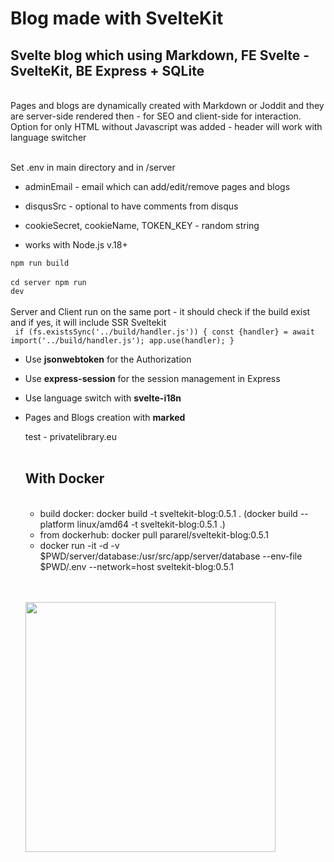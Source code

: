 # Blog made with SvelteKit

## Svelte blog which using Markdown, FE Svelte - SvelteKit, BE Express + SQLite

<br/>
Pages and blogs are dynamically created with Markdown or Joddit and they are server-side rendered then - for SEO and client-side for interaction. Option for only HTML without Javascript was added - header will work with language switcher 
<br/><br/>

Set .env in main directory and in /server

- adminEmail - email which can add/edit/remove pages and blogs
- disqusSrc - optional to have comments from disqus
- cookieSecret, cookieName, TOKEN_KEY - random string

- works with Node.js v.18+

<code>npm run build</code>
<br/><br/>
<code>cd server npm run dev</code>
<br/><br/>
Server and Client run on the same port - it should check if the build exist and if yes, it will include SSR Sveltekit
<br/>
` if (fs.existsSync('../build/handler.js')) { const {handler} = await import('../build/handler.js'); app.use(handler); }`

- Use **jsonwebtoken** for the Authorization
- Use **express-session** for the session management in Express
- Use language switch with **svelte-i18n**
- Pages and Blogs creation with **marked**
  <br>

  test - privatelibrary.eu
  <br/><br/>

  ## With Docker

   <br>
   
  - build docker: docker build -t sveltekit-blog:0.5.1 . (docker build --platform linux/amd64 -t sveltekit-blog:0.5.1 .)
  - from dockerhub: docker pull pararel/sveltekit-blog:0.5.1
  - docker run -it -d -v $PWD/server/database:/usr/src/app/server/database --env-file $PWD/.env --network=host sveltekit-blog:0.5.1
    
  <br/><br/>
  <img width="400" src="https://res.cloudinary.com/dnpgh1vhi/image/upload/v1669123043/screenshot_2022-11-22_o_14.16.09_fofgol.png">
